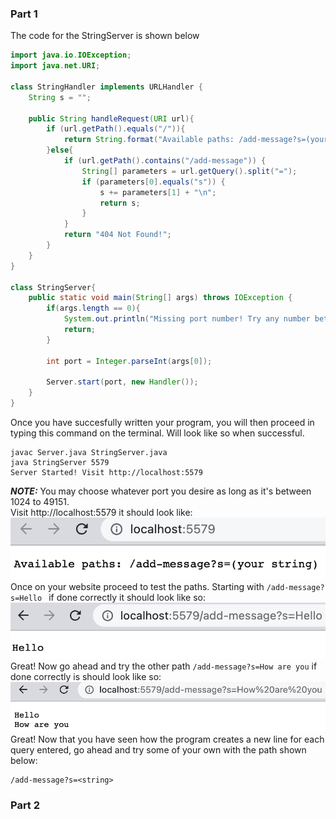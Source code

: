 ### Part 1
The code for the StringServer is shown below
```java
import java.io.IOException;
import java.net.URI;

class StringHandler implements URLHandler {
    String s = "";

    public String handleRequest(URI url){
        if (url.getPath().equals("/")){
            return String.format("Available paths: /add-message?s=(your string)");
        }else{
            if (url.getPath().contains("/add-message")) {
                String[] parameters = url.getQuery().split("=");
                if (parameters[0].equals("s")) {
                    s += parameters[1] + "\n";
                    return s;
                }
            }
            return "404 Not Found!";
        }
    }
}

class StringServer{
    public static void main(String[] args) throws IOException {
        if(args.length == 0){
            System.out.println("Missing port number! Try any number between 1024 to 49151");
            return;
        }

        int port = Integer.parseInt(args[0]);

        Server.start(port, new Handler());
    }
}
```
Once you have succesfully written your program, you will then proceed in typing this command on the terminal. Will look like so when successful.
```ssh
javac Server.java StringServer.java
java StringServer 5579
Server Started! Visit http://localhost:5579
```
***NOTE:*** You may choose whatever port you desire as long as it's between 1024 to 49151.\
Visit http://localhost:5579 it should look like:
![Website](images/Website-launched.png)\
Once on your website proceed to test the paths. Starting with ```/add-message?s=Hello ``` if done correctly it should look like so:
![Hello](images/Hello.png)\
Great! Now go ahead and try the other path ```/add-message?s=How are you``` if done correctly is should look like so:
![Hello\n How are you](images/Hello-how-are-you.png)\
Great! Now that you have seen how the program creates a new line for each query entered, go ahead and try some of your own with the path shown below:
```
/add-message?s=<string>
```
### Part 2
